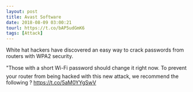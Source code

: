 ```yaml
---
layout: post
title: Avast Software
date: 2018-08-09 03:00:21
tourl: https://t.co/bAP5udGmK6
tags: [Attack]
---
```

White hat hackers have discovered an easy way to crack passwords from routers with WPA2 security.

"Those with a short Wi-Fi password should change it right now. To prevent your router from being hacked with this new attack, we recommend the following ? https://t.co/5aM0YYgSwV